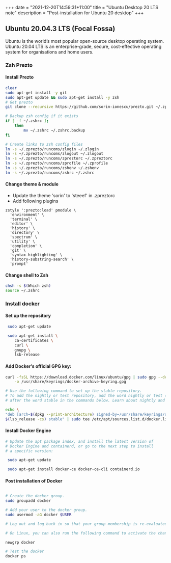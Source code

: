 +++
date = "2021-12-20T14:59:31+11:00"
title = "Ubuntu Desktop 20 LTS note"
description = "Post-installation for Ubuntu 20 desktop"
+++

## Ubuntu 20.04.3 LTS (Focal Fossa)

Ubuntu is the world’s most popular open-source desktop operating system. Ubuntu 20.04 LTS is an enterprise-grade, secure, cost-effective operating system for organisations and home users. 



### Zsh Prezto

#### Install Prezto


```sh
clear
sudo apt-get install -y git
sudo apt-get update && sudo apt-get install -y zsh
# Get prezto
git clone --recursive https://github.com/sorin-ionescu/prezto.git ~/.zprezto

# Backup zsh config if it exists
if [ -f ~/.zshrc ];
    then
        mv ~/.zshrc ~/.zshrc.backup
fi

# Create links to zsh config files
ln -s ~/.zprezto/runcoms/zlogin ~/.zlogin
ln -s ~/.zprezto/runcoms/zlogout ~/.zlogout
ln -s ~/.zprezto/runcoms/zpreztorc ~/.zpreztorc
ln -s ~/.zprezto/runcoms/zprofile ~/.zprofile
ln -s ~/.zprezto/runcoms/zshenv ~/.zshenv
ln -s ~/.zprezto/runcoms/zshrc ~/.zshrc

```

#### Change theme & module

* Update the theme 'sorin' to 'steeef' in .zpreztorc
* Add following plugins

```
zstyle ':prezto:load' pmodule \
  'environment' \
  'terminal' \
  'editor' \
  'history' \
  'directory' \
  'spectrum' \
  'utility' \
  'completion' \
  'git' \
  'syntax-highlighting' \
  'history-substring-search' \
  'prompt'

```

#### Change shell to Zsh

```sh
chsh -s $(Which zsh)
source ~/.zshrc
```

### Install docker


#### Set up the repository


```sh
 sudo apt-get update

 sudo apt-get install \
    ca-certificates \
    curl \
    gnupg \
    lsb-release
```

#### Add Docker’s official GPG key:

```sh
curl -fsSL https://download.docker.com/linux/ubuntu/gpg | sudo gpg --dearmor \
    -o /usr/share/keyrings/docker-archive-keyring.gpg

# Use the following command to set up the stable repository. 
# To add the nightly or test repository, add the word nightly or test (or both) 
# after the word stable in the commands below. Learn about nightly and test channels.

echo \
"deb [arch=$(dpkg --print-architecture) signed-by=/usr/share/keyrings/docker-archive-keyring.gpg] https://download.docker.com/linux/ubuntu \
$(lsb_release -cs) stable" | sudo tee /etc/apt/sources.list.d/docker.list > /dev/null
```



#### Install Docker Engine

```sh
# Update the apt package index, and install the latest version of 
# Docker Engine and containerd, or go to the next step to install 
# a specific version:

 sudo apt-get update

 sudo apt-get install docker-ce docker-ce-cli containerd.io
```


#### Post installation of Docker

```sh

# Create the docker group.
sudo groupadd docker

# Add your user to the docker group.
sudo usermod -aG docker $USER

# Log out and log back in so that your group membership is re-evaluated.

# On Linux, you can also run the following command to activate the changes to groups:

newgrp docker

# Test the docker
docker ps
```